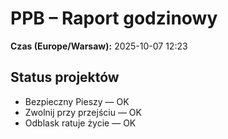 # PPB – Raport godzinowy
**Czas (Europe/Warsaw):** 2025-10-07 12:23

## Status projektów
- Bezpieczny Pieszy — OK
- Zwolnij przy przejściu — OK
- Odblask ratuje życie — OK


